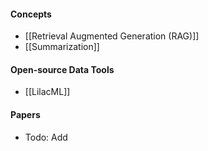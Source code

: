 #### Concepts
- [[Retrieval Augmented Generation (RAG)]]
- [[Summarization]]
#### Open-source Data Tools
- [[LilacML]] 
#### Papers
- Todo: Add